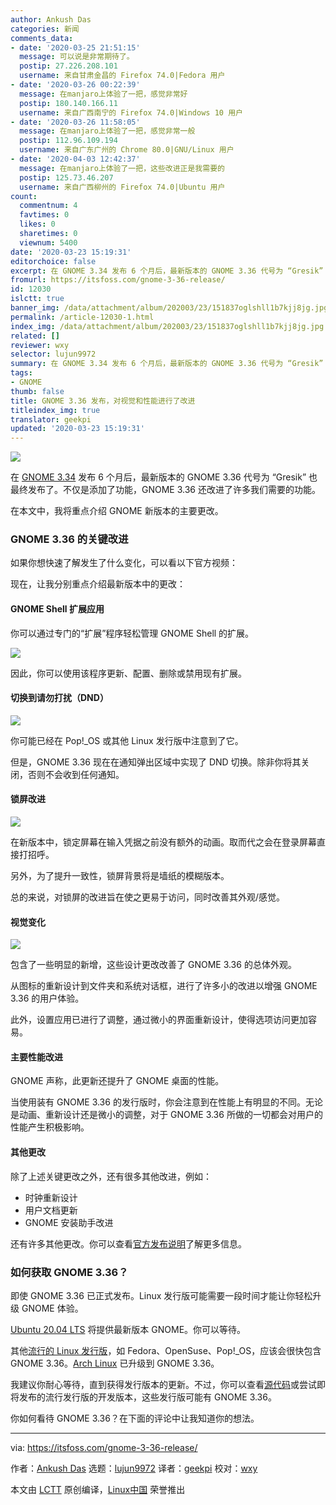 ```yaml
---
author: Ankush Das
categories: 新闻
comments_data:
- date: '2020-03-25 21:51:15'
  message: 可以说是非常期待了。
  postip: 27.226.208.101
  username: 来自甘肃金昌的 Firefox 74.0|Fedora 用户
- date: '2020-03-26 00:22:39'
  message: 在manjaro上体验了一把，感觉非常好
  postip: 180.140.166.11
  username: 来自广西南宁的 Firefox 74.0|Windows 10 用户
- date: '2020-03-26 11:58:05'
  message: 在manjaro上体验了一把，感觉非常一般
  postip: 112.96.109.194
  username: 来自广东广州的 Chrome 80.0|GNU/Linux 用户
- date: '2020-04-03 12:42:37'
  message: 在manjaro上体验了一把，这些改进正是我需要的
  postip: 125.73.46.207
  username: 来自广西柳州的 Firefox 74.0|Ubuntu 用户
count:
  commentnum: 4
  favtimes: 0
  likes: 0
  sharetimes: 0
  viewnum: 5400
date: '2020-03-23 15:19:31'
editorchoice: false
excerpt: 在 GNOME 3.34 发布 6 个月后，最新版本的 GNOME 3.36 代号为 “Gresik” 也最终发布了。
fromurl: https://itsfoss.com/gnome-3-36-release/
id: 12030
islctt: true
banner_img: /data/attachment/album/202003/23/151837oglshll1b7kjj8jg.jpg
permalink: /article-12030-1.html
index_img: /data/attachment/album/202003/23/151837oglshll1b7kjj8jg.jpg.thumb.jpg
related: []
reviewer: wxy
selector: lujun9972
summary: 在 GNOME 3.34 发布 6 个月后，最新版本的 GNOME 3.36 代号为 “Gresik” 也最终发布了。
tags:
- GNOME
thumb: false
title: GNOME 3.36 发布，对视觉和性能进行了改进
titleindex_img: true
translator: geekpi
updated: '2020-03-23 15:19:31'
---
```


![](/data/attachment/album/202003/23/151837oglshll1b7kjj8jg.jpg)


在 [GNOME 3.34](https://itsfoss.com/gnome-3-34-release/) 发布 6 个月后，最新版本的 GNOME 3.36 代号为 “Gresik” 也最终发布了。不仅是添加了功能，GNOME 3.36 还改进了许多我们需要的功能。


在本文中，我将重点介绍 GNOME 新版本的主要更改。


### GNOME 3.36 的关键改进


如果你想快速了解发生了什么变化，可以看以下官方视频：






现在，让我分别重点介绍最新版本中的更改：


#### GNOME Shell 扩展应用


你可以通过专门的“扩展”程序轻松管理 GNOME Shell 的扩展。


![](/data/attachment/album/202003/23/151934xux1uqxs7m733uuo.jpg)


因此，你可以使用该程序更新、配置、删除或禁用现有扩展。


#### 切换到请勿打扰（DND）


![](/data/attachment/album/202003/23/151938q3g8mbi1ibj8jrrt.jpg)


你可能已经在 Pop!\_OS 或其他 Linux 发行版中注意到了它。


但是，GNOME 3.36 现在在通知弹出区域中实现了 DND 切换。除非你将其关闭，否则不会收到任何通知。


#### 锁屏改进


![](/data/attachment/album/202003/23/151938ebsswpmi2y2gpss1.jpg)


在新版本中，锁定屏幕在输入凭据之前没有额外的动画。取而代之会在登录屏幕直接打招呼。


另外，为了提升一致性，锁屏背景将是墙纸的模糊版本。


总的来说，对锁屏的改进旨在使之更易于访问，同时改善其外观/感觉。


#### 视觉变化


![](/data/attachment/album/202003/23/151939ms921s3b3ez233p1.jpg)


包含了一些明显的新增，这些设计更改改善了 GNOME 3.36 的总体外观。


从图标的重新设计到文件夹和系统对话框，进行了许多小的改进以增强 GNOME 3.36 的用户体验。


此外，设置应用已进行了调整，通过微小的界面重新设计，使得选项访问更加容易。


#### 主要性能改进


GNOME 声称，此更新还提升了 GNOME 桌面的性能。


当使用装有 GNOME 3.36 的发行版时，你会注意到在性能上有明显的不同。无论是动画、重新设计还是微小的调整，对于 GNOME 3.36 所做的一切都会对用户的性能产生积极影响。


#### 其他更改


除了上述关键更改之外，还有很多其他改进，例如：


* 时钟重新设计
* 用户文档更新
* GNOME 安装助手改进


还有许多其他更改。你可以查看[官方发布说明](https://help.gnome.org/misc/release-notes/3.36/)了解更多信息。


### 如何获取 GNOME 3.36？


即使 GNOME 3.36 已正式发布。Linux 发行版可能需要一段时间才能让你轻松升级 GNOME 体验。


[Ubuntu 20.04 LTS](https://itsfoss.com/ubuntu-20-04-release-features/) 将提供最新版本 GNOME。你可以等待。


其他[流行的 Linux 发行版](https://itsfoss.com/best-linux-distributions/)，如 Fedora、OpenSuse、Pop!\_OS，应该会很快包含 GNOME 3.36。[Arch Linux](https://www.archlinux.org/) 已升级到 GNOME 3.36。


我建议你耐心等待，直到获得发行版本的更新。不过，你可以查看[源代码](https://gitlab.gnome.org/GNOME)或尝试即将发布的流行发行版的开发版本，这些发行版可能有 GNOME 3.36。


你如何看待 GNOME 3.36？在下面的评论中让我知道你的想法。




---


via: <https://itsfoss.com/gnome-3-36-release/>


作者：[Ankush Das](https://itsfoss.com/author/ankush/) 选题：[lujun9972](https://github.com/lujun9972) 译者：[geekpi](https://github.com/geekpi) 校对：[wxy](https://github.com/wxy)


本文由 [LCTT](https://github.com/LCTT/TranslateProject) 原创编译，[Linux中国](https://linux.cn/) 荣誉推出